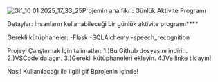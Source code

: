 ![Gif_10 01 2025_17_33_25](https://github.com/user-attachments/assets/eaca3848-274b-46dd-9fac-fedb21883574)Projemin ana fikri: Günlük Aktivite Programı

Detaylar: İnsanların kullanabileceği bir günlük aktivite programı****

Gerekli kütüphaneler:
-Flask
-SQLAlchemy
-speech_recognition

Projeyi Çalıştırmak İçin talimatlar: 
1.)Bu Github dosyasını indirin.
2.)VSCode'da açın.
3.)Gerekli kütüphaneleri ekleyin.
4.)Ve linke tıklayın!

Nasıl Kullanılacağı ile ilgili gif Bprojenin içinde!


